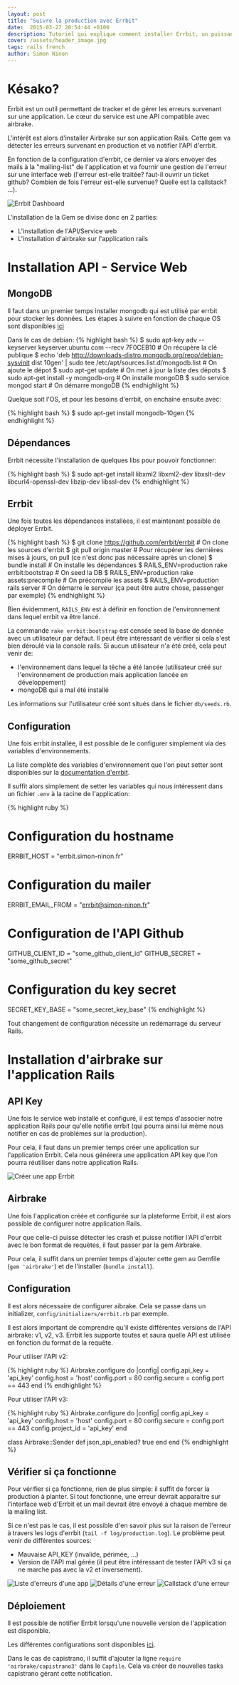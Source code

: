 ```yaml
---
layout: post
title: "Suivre la production avec Errbit"
date:  2015-03-27 20:54:44 +0100
description: Tutoriel qui explique comment installer Errbit, un puissant outil pour verifier la production d'une application Rake
cover: /assets/header_image.jpg
tags: rails french
author: Simon Ninon
---
```


# Késako?

Errbit est un outil permettant de tracker et de gérer les erreurs survenant sur une application.
Le cœur du service est une API compatible avec airbrake.

L'intérêt est alors d'installer Airbrake sur son application Rails. Cette gem va détecter les erreurs survenant en production et va notifier l'API d'errbit.

<!-- more -->

En fonction de la configuration d'errbit, ce dernier va alors envoyer des mails à la "mailing-list" de l'application et va fournir une gestion de l'erreur sur une interface web (l'erreur est-elle traitée? faut-il ouvrir un ticket github? Combien de fois l'erreur est-elle survenue? Quelle est la callstack? ...).

<img src="/assets/suivre_la_production_avec_errbit/dashboard.png" title="Errbit Dashboard"/>

L'installation de la Gem se divise donc en 2 parties:

* L'installation de l'API/Service web
* L'installation d'airbrake sur l'application rails

# Installation API - Service Web

## MongoDB

Il faut dans un premier temps installer mongodb qui est utilisé par errbit pour stocker les données.
Les étapes à suivre en fonction de chaque OS sont disponibles [ici](http://docs.mongodb.org/manual/installation/)

Dans le cas de debian:
{% highlight bash %}
$ sudo apt-key adv --keyserver keyserver.ubuntu.com --recv 7F0CEB10 # On récupère la clé publique
$ echo 'deb http://downloads-distro.mongodb.org/repo/debian-sysvinit dist 10gen' | sudo tee /etc/apt/sources.list.d/mongodb.list # On ajoute le dépot
$ sudo apt-get update # On met à jour la liste des dépots
$ sudo apt-get install -y mongodb-org # On installe mongoDB
$ sudo service mongod start # On démarre mongoDB
{% endhighlight %}

Quelque soit l'OS, et pour les besoins d'errbit, on enchaîne ensuite avec:

{% highlight bash %}
$ sudo apt-get install mongodb-10gen
{% endhighlight %}

## Dépendances

Errbit nécessite l'installation de quelques libs pour pouvoir fonctionner:

{% highlight bash %}
$ sudo apt-get install libxml2 libxml2-dev libxslt-dev libcurl4-openssl-dev libzip-dev libssl-dev
{% endhighlight %}

## Errbit

Une fois toutes les dépendances installées, il est maintenant possible de déployer Errbit.

{% highlight bash %}
$ git clone https://github.com/errbit/errbit # On clone les sources d'errbit
$ git pull origin master # Pour récupérer les dernières mises à jours, on pull (ce n'est donc pas nécessaire après un clone)
$ bundle install # On installe les dépendances
$ RAILS_ENV=production rake errbit:bootstrap # On seed la DB
$ RAILS_ENV=production rake assets:precompile # On précompile les assets
$ RAILS_ENV=production rails server # On démarre le serveur (ça peut être autre chose, passenger par exemple)
{% endhighlight %}

Bien évidemment, `RAILS_ENV` est à définir en fonction de l'environnement dans lequel errbit va être lancé.

La commande `rake errbit:bootstrap` est censée seed la base de donnée avec un utilisateur par défaut.
Il peut être intéressant de vérifier si cela s'est bien déroulé via la console rails.
Si aucun utilisateur n'a été créé, cela peut venir de:

* l'environnement dans lequel la têche a été lancée (utilisateur créé sur l'environnement de production mais application lancée en développement)
* mongoDB qui a mal été installé

Les informations sur l'utilisateur créé sont situés dans le fichier `db/seeds.rb`.

## Configuration

Une fois errbit installée, il est possible de le configurer simplement via des variables d'environnements.

La liste complète des variables d'environnement que l'on peut setter sont disponibles sur la [documentation d'errbit](https://github.com/errbit/errbit/blob/master/docs/configuration.md).

Il suffit alors simplement de setter les variables qui nous intéressent dans un fichier `.env` à la racine de l'application:

{% highlight ruby %}
# Configuration du hostname
ERRBIT_HOST = "errbit.simon-ninon.fr"
# Configuration du mailer
ERRBIT_EMAIL_FROM = "errbit@simon-ninon.fr"
# Configuration de l'API Github
GITHUB_CLIENT_ID = "some_github_client_id"
GITHUB_SECRET = "some_github_secret"
# Configuration du key secret
SECRET_KEY_BASE = "some_secret_key_base"
{% endhighlight %}

Tout changement de configuration nécessite un redémarrage du serveur Rails.

# Installation d'airbrake sur l'application Rails

## API Key

Une fois le service web installé et configuré, il est temps d'associer notre application Rails pour qu'elle notifie errbit (qui pourra ainsi lui même nous notifier en cas de problèmes sur la production).

Pour cela, il faut dans un premier temps créer une application sur l'application Errbit. Cela nous générera une application API key que l'on pourra réutiliser dans notre application Rails.

<img src="/assets/suivre_la_production_avec_errbit/create_app.png" title="Créer une app Errbit"/>

## Airbrake

Une fois l'application créée et configurée sur la plateforme Errbit, il est alors possible de configurer notre application Rails.

Pour que celle-ci puisse détecter les crash et puisse notifier l'API d'errbit avec le bon format de requètes, il faut passer par la gem Airbrake.

Pour cela, il suffit dans un premier temps d'ajouter cette gem au Gemfile (`gem 'airbrake'`) et de l'installer (`bundle install`).

## Configuration

Il est alors nécessaire de configurer aibrake. Cela se passe dans un initializer, `config/initializers/errbit.rb` par exemple.

Il est alors important de comprendre qu'il existe différentes versions de l'API airbrake: v1, v2, v3.
Errbit les supporte toutes et saura quelle API est utilisée en fonction du format de la requête.

Pour utiliser l'API v2:

{% highlight ruby %}
Airbrake.configure do |config|
  config.api_key = 'api_key'
  config.host    = 'host'
  config.port    = 80
  config.secure  = config.port == 443
end
{% endhighlight %}

Pour utiliser l'API v3:

{% highlight ruby %}
Airbrake.configure do |config|
  config.api_key 	= 'api_key'
  config.host    	= 'host'
  config.port    	= 80
  config.secure  	= config.port == 443
  config.project_id	= 'api_key'
end

class Airbrake::Sender
  def json_api_enabled?
    true
  end
end
{% endhighlight %}


## Vérifier si ça fonctionne

Pour vérifier si ça fonctionne, rien de plus simple: il suffit de forcer la production à planter.
Si tout fonctionne, une erreur devrait apparaitre sur l'interface web d'Errbit et un mail devrait être envoyé à chaque membre de la mailing list.

Si ce n'est pas le cas, il est possible d'en savoir plus sur la raison de l'erreur à travers les logs d'errbit (`tail -f log/production.log`). Le problème peut venir de différentes sources:

* Mauvaise API_KEY (invalide, périmée, ...)
* Version de l'API mal gérée (il peut être intéressant de tester l'API v3 si ça ne marche pas avec la v2 et inversement).

<img src="/assets/suivre_la_production_avec_errbit/app_errors.png" title="Liste d'erreurs d'une app"/>

<img src="/assets/suivre_la_production_avec_errbit/error_summary.png" title="Détails d'une erreur"/>

<img src="/assets/suivre_la_production_avec_errbit/error_backtrace.png" title="Callstack d'une erreur"/>

## Déploiement

Il est possible de notifier Errbit lorsqu'une nouvelle version de l'application est disponible.

Les différentes configurations sont disponibles [ici]().

Dans le cas de capistrano, il suffit d'ajouter la ligne `require 'airbrake/capistrano3'` dans le `Capfile`.
Cela va créer de nouvelles tasks capistrano gérant cette notification.
